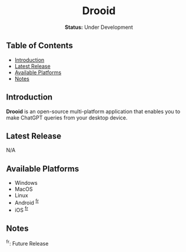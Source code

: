 <div align="center">
  <h1>Drooid</h1>
  <p><strong>Status:</strong> Under Development</p>
</div>

## Table of Contents

- [Introduction](#introduction)
- [Latest Release](#latest-release)
- [Available Platforms](#available-platforms)
- [Notes](#notes)

## Introduction

**Drooid** is an open-source multi-platform application that enables you to make ChatGPT queries from your desktop device.

## Latest Release

N/A

## Available Platforms

- Windows
- MacOS
- Linux
- Android <sup><a href="#fr">fr</a></sup>
- iOS <sup><a href="#fr">fr</a></sup>

## Notes

<sup><a id="fr">fr</a></sup>: Future Release
